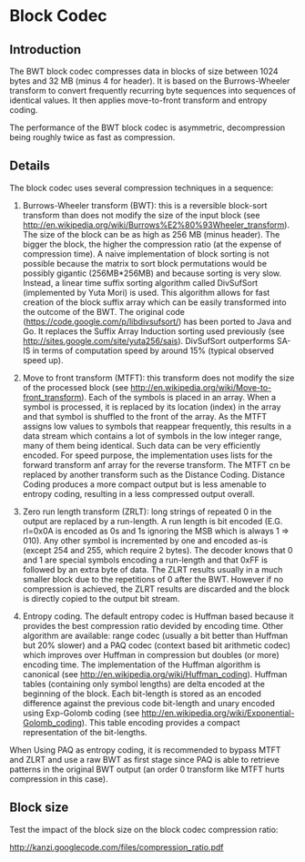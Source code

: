 # Block Codec #

## Introduction ##


The BWT block codec compresses data in blocks of size between 1024 bytes and 32 MB (minus 4 for header). It is based on the Burrows-Wheeler transform to convert frequently recurring byte sequences into sequences of identical values. It then applies move-to-front transform and entropy coding.

The performance of the BWT block codec is asymmetric, decompression being roughly twice as fast as compression.

## Details ##

The block codec uses several compression techniques in a sequence:

1) Burrows-Wheeler transform (BWT): this is a reversible block-sort transform than does not modify the size of the input block (see http://en.wikipedia.org/wiki/Burrows%E2%80%93Wheeler_transform). The size of the block can be as high as 256 MB (minus header). The bigger the block, the higher the compression ratio (at the expense of compression time). A naive implementation of block sorting is not possible because the matrix to sort block permutations would be possibly gigantic (256MB\*256MB) and because sorting is very slow. Instead, a linear time suffix sorting algorithm called DivSufSort (implemented by Yuta Mori) is used.
This algorithm allows for fast creation of the block suffix array which can be easily transformed into the outcome of the BWT. The original code (https://code.google.com/p/libdivsufsort/) has been ported to Java and Go. It replaces the Suffix Array Induction sorting used previously (see http://sites.google.com/site/yuta256/sais). DivSufSort outperforms SA-IS in terms of computation speed by around 15% (typical observed speed up).

2) Move to front transform (MTFT): this transform does not modify the size of the processed block (see http://en.wikipedia.org/wiki/Move-to-front_transform). Each of the symbols is placed in an array. When a symbol is processed, it is replaced by its location (index) in the array and that symbol is shuffled to the front of the array. As the MTFT assigns low values to symbols that reappear frequently, this results in a data stream which contains a lot of symbols in the low integer range, many of them being identical. Such data can be very efficiently encoded. For speed purpose, the implementation uses lists for the forward transform anf array for the reverse transform. The MTFT cn be replaced by another transform such as the Distance Coding. Distance Coding produces a more compact output but is less amenable to entropy coding, resulting in a less compressed output overall.

3) Zero run length transform (ZRLT): long strings of repeated 0 in the output are replaced by a run-length. A run length is bit encoded (E.G. rl=0x0A is encoded as 0s and 1s ignoring the MSB which is always 1 => 010). Any other symbol is incremented by one and encoded as-is (except 254 and 255, which require 2 bytes). The decoder knows that 0 and 1 are special symbols encoding a run-length and that 0xFF is followed by an extra byte of data. The ZLRT results usually in a much smaller block due to the repetitions of 0 after the BWT. However if no compression is achieved, the ZLRT results are discarded and the block is directly copied to the output bit stream.

4) Entropy coding. The default entropy codec is Huffman based because it provides the best compression ratio devided by encoding time. Other algorithm are available: range codec (usually a bit better than Huffman but 20% slower) and a PAQ codec (context based bit arithmetic codec) which improves over Huffman in compression but doubles (or more) encoding time. The implementation of the Huffman algorithm is canonical (see http://en.wikipedia.org/wiki/Huffman_coding). Huffman tables (containing only symbol lengths) are delta encoded at the beginning of the block. Each bit-length is stored as an encoded difference against the previous code bit-length and unary encoded using Exp-Golomb coding (see http://en.wikipedia.org/wiki/Exponential-Golomb_coding). This table encoding provides a compact representation of the bit-lengths.

When Using PAQ as entropy coding, it is recommended to bypass MTFT and ZLRT and use a raw BWT as first stage since PAQ is able to retrieve patterns in the original BWT output (an order 0 transform like MTFT hurts compression in this case).

## Block size ##

Test the impact of the block size on the block codec compression ratio:

http://kanzi.googlecode.com/files/compression_ratio.pdf